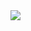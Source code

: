<img src="https://img.shields.io/badge/-python-blue?style=flat-square&logo=Python&logoColor=white"/>
